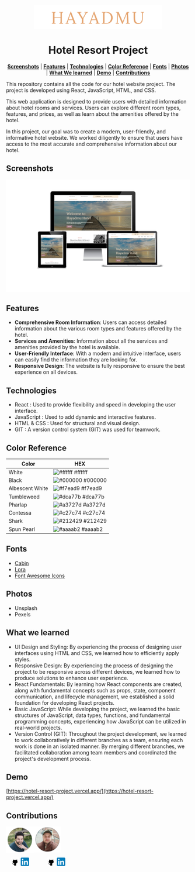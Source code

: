 <div align="center">
<img src ="./src/images/logo.png" width="350px" alt="Hotel Resort Project">
</div>

<div align="center">

# Hotel Resort Project

</div>

<div align="center">
  
[**Screenshots**](#screenshots) | [**Features**](#features) | [**Technologies**](#technologies) | [**Color Reference**](#color-reference) | [**Fonts**](#fonts) | [**Photos**](#photos) | [**What We learned**](#what-we-learned) | [**Demo**](#demo) | [**Contributions**](#contributions)

</div>

This repository contains all the code for our hotel website project. The project is developed using React, JavaScript, HTML, and CSS.

This web application is designed to provide users with detailed information about hotel rooms and services. Users can explore different room types, features, and prices, as well as learn about the amenities offered by the hotel.

In this project, our goal was to create a modern, user-friendly, and informative hotel website. We worked diligently to ensure that users have access to the most accurate and comprehensive information about our hotel.


## Screenshots

<img src ="./src/images/screenshot.png" alt="Project Screenshot">

## Features

- **Comprehensive Room Information**: Users can access detailed information about the various room types and features offered by the hotel.
- **Services and Amenities**: Information about all the services and amenities provided by the hotel is available.
- **User-Friendly Interface**: With a modern and intuitive interface, users can easily find the information they are looking for.
- **Responsive Design**: The website is fully responsive to ensure the best experience on all devices.


## Technologies

- React : Used to provide flexibility and speed in developing the user interface.
- JavaScript : Used to add dynamic and interactive features.
- HTML & CSS : Used for structural and visual design.
- GIT : A version control system (GIT) was used for teamwork.

## Color Reference

| Color             | HEX         |
| ---------------- | --------------- |
| White         | ![#ffffff](https://via.placeholder.com/15/fff?text=+) #ffffff |
| Black         | ![#000000](https://via.placeholder.com/15/000?text=+) #000000 |
| Albescent White      | ![#f7ead9](https://via.placeholder.com/15/f7ead9?text=+) #f7ead9 |
| Tumbleweed         | ![#dca77b](https://via.placeholder.com/15/dca77b?text=+) #dca77b |
| Pharlap         | ![#a3727d](https://via.placeholder.com/15/a3727d?text=+) #a3727d |
| Contessa         | ![#c27c74](https://via.placeholder.com/15/c27c74?text=+) #c27c74 |
| Shark         | ![#212429](https://via.placeholder.com/15/212429?text=+) #212429 |
| Spun Pearl         | ![#aaaab2](https://via.placeholder.com/15/aaaab2?text=+) #aaaab2 |

## Fonts
- <a href="https://fonts.google.com/specimen/Cabin" target="blank">Cabin</a>
- <a href="https://fonts.google.com/specimen/Lora" target="blank">Lora</a>
- <a href="https://fontawesome.com/" target="blank">Font Awesome Icons</a>

## Photos
- Unsplash
- Pexels

## What we learned

- UI Design and Styling: By experiencing the process of designing user interfaces using HTML and CSS, we learned how to efficiently apply styles.
- Responsive Design: By experiencing the process of designing the project to be responsive across different devices, we learned how to produce solutions to enhance user experience.
- React Fundamentals: By learning how React components are created, along with fundamental concepts such as props, state, component communication, and lifecycle management, we established a solid foundation for developing React projects.
- Basic JavaScript: While developing the project, we learned the basic structures of JavaScript, data types, functions, and fundamental programming concepts, experiencing how JavaScript can be utilized in real-world projects.
- Version Control (GIT): Throughout the project development, we learned to work collaboratively in different branches as a team, ensuring each work is done in an isolated manner. By merging different branches, we facilitated collaboration among team members and coordinated the project's development process.

  
## Demo

[https://hotel-resort-project.vercel.app/](https://hotel-resort-project.vercel.app/)

## Contributions

<a href="https://github.com/mkamburdev/Hotel-Resort-Project/graphs/contributors"><img src="./src/images/AdemTozlu.png" width="75px" alt="Hotel Resort Project" align="left" />
<img src="./src/images/Muhammed.png" width="75px" alt="Hotel Resort Project" align="center" /></a>

<div>
     <a href="https://github.com/Adem-Tozlu/" target="blank"><img src="./src/images/github.png" width="23px"></a>
<a href="https://www.linkedin.com/in/adem-tozlu-8906b52a5/" target="blank"><img src="./src/images/linkedin.png" width="23px"></a>
                  <a href="https://github.com/mkamburdev/" target="blank"><img src="./src/images/github.png" width="23px"></a>
<a href="https://www.linkedin.com/in/mkambur/" target="blank"><img src="./src/images/linkedin.png" width="23px"></a>
</div>
